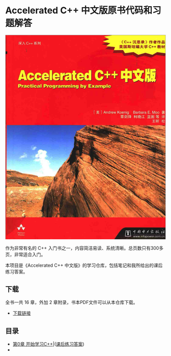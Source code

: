 # Accelerated C++ 中文版原书代码和习题解答

![Accelerated C++](resource/Cover.png)

作为非常有名的 C++ 入门书之一，内容简洁易读、系统清晰。总页数只有300多页，非常适合入门。

本项目是《Accelerated C++ 中文版》的学习仓库，包括笔记和我所给出的课后练习答案。

## 下载

全书一共 16 章，外加 2 章附录，书本PDF文件可以从本仓库下载。

+ [下载链接](resource/Accelerated-C++中文版.pdf)

## 目录

+ [第0章 开始学习C++](booknotes/chapter00.md)|([课后练习答案](practice/chapter00/README.md))
+ 

